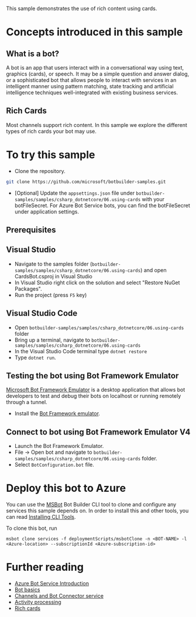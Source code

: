 ﻿This sample demonstrates the use of rich content using cards.
# Concepts introduced in this sample
## What is a bot?
A bot is an app that users interact with in a conversational way using text, graphics (cards), or speech. It may be a simple question and answer dialog,
or a sophisticated bot that allows people to interact with services in an intelligent manner using pattern matching,
state tracking and artificial intelligence techniques well-integrated with existing business services.
## Rich Cards
Most channels support rich content.  In this sample we explore the different types of rich cards your bot may use.
# To try this sample
- Clone the repository.
```bash
git clone https://github.com/microsoft/botbuilder-samples.git
```
- [Optional] Update the `appsettings.json` file under `botbuilder-samples/samples/csharp_dotnetcore/06.using-cards` with your botFileSecret.  For Azure Bot Service bots, you can find the botFileSecret under application settings.
## Prerequisites
## Visual Studio
- Navigate to the samples folder (`botbuilder-samples/samples/csharp_dotnetcore/06.using-cards`) and open CardsBot.csproj in Visual Studio 
- In Visual Studio right click on the solution and select "Restore NuGet Packages".
- Run the project (press `F5` key)
## Visual Studio Code
- Open `botbuilder-samples/samples/csharp_dotnetcore/06.using-cards` folder
- Bring up a terminal, navigate to `botbuilder-samples/samples/csharp_dotnetcore/06.using-cards`
- In the Visual Studio Code terminal type `dotnet restore`
- Type `dotnet run`.
## Testing the bot using Bot Framework Emulator
[Microsoft Bot Framework Emulator](https://github.com/microsoft/botframework-emulator) is a desktop application that allows bot 
developers to test and debug their bots on localhost or running remotely through a tunnel.
- Install the [Bot Framework emulator](https://aka.ms/botframeworkemulator).

## Connect to bot using Bot Framework Emulator **V4**
- Launch the Bot Framework Emulator.
- File -> Open bot and navigate to `botbuilder-samples/samples/csharp_dotnetcore/06.using-cards` folder.
- Select `BotConfiguration.bot` file.
# Deploy this bot to Azure
You can use the [MSBot](https://github.com/microsoft/botbuilder-tools) Bot Builder CLI tool to clone and configure any services this sample depends on. In order to install this and other tools, you can read [Installing CLI Tools](../../../Installing_CLI_tools.md).

To clone this bot, run
```
msbot clone services -f deploymentScripts/msbotClone -n <BOT-NAME> -l <Azure-location> --subscriptionId <Azure-subscription-id>
```
# Further reading
- [Azure Bot Service Introduction](https://docs.microsoft.com/en-us/azure/bot-service/bot-service-overview-introduction?view=azure-bot-service-4.0)
- [Bot basics](https://docs.microsoft.com/en-us/azure/bot-service/bot-builder-basics?view=azure-bot-service-4.0)
- [Channels and Bot Connector service](https://docs.microsoft.com/en-us/azure/bot-service/bot-concepts?view=azure-bot-service-4.0)
- [Activity processing](https://docs.microsoft.com/en-us/azure/bot-service/bot-builder-concept-activity-processing?view=azure-bot-service-4.0)
- [Rich cards](https://docs.microsoft.com/en-us/azure/bot-service/dotnet/bot-builder-dotnet-add-rich-card-attachments?view=azure-bot-service-4.0)
